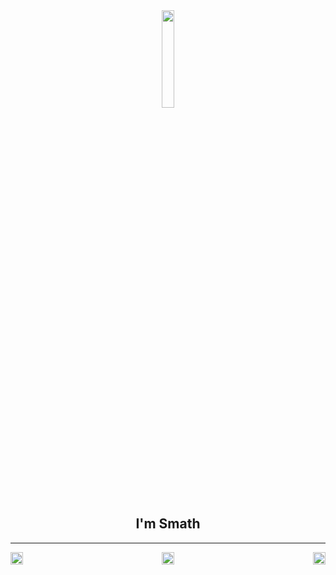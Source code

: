 <div align="center">
<img src="https://cdn.discordapp.com/attachments/1055448903752876072/1065385342913495040/12bbadd4c9b42706af74872809e27cc6.png" align="center" width"40" style="height: 20%" />
<h2>I'm Smath</h2>
</div>

----


<div align="left">
<a herf="https://instagram.com/smath_org"><img src="https://cdn.discordapp.com/attachments/1055448903752876072/1065385342913495040/12bbadd4c9b42706af74872809e27cc6.png" align="left" width="20" style="hight: 10%"/><a/>
</div>


<div align="right">
<a herf="mailto:amiralismath@gmail.com"><img src="https://cdn.discordapp.com/attachments/1055448903752876072/1065385342913495040/12bbadd4c9b42706af74872809e27cc6.png" align="right" width="20" style="hight: 10%"/><a/>
</div>

<div align="center">
<a herf="https://discord.gg/moonteam"><img src="https://cdn.discordapp.com/attachments/1055448903752876072/1065385342913495040/12bbadd4c9b42706af74872809e27cc6.png" align="center" width="20" style="hight: 10%"/><a/>
</div>



